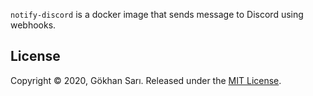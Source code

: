`notify-discord` is a docker image that sends message to Discord using webhooks.

## License

Copyright © 2020, Gökhan Sarı. Released under the [MIT License](LICENSE).

